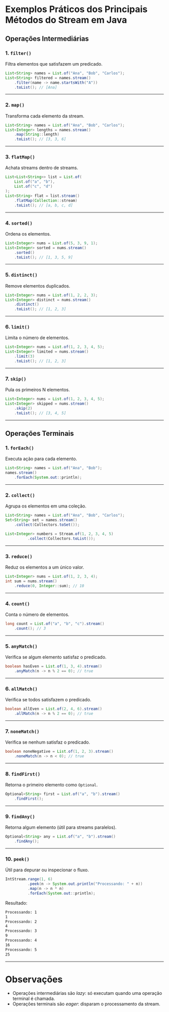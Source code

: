 # Exemplos Práticos dos Principais Métodos do Stream em Java

## Operações Intermediárias

### 1. `filter()`
Filtra elementos que satisfazem um predicado.

```java
List<String> names = List.of("Ana", "Bob", "Carlos");
List<String> filtered = names.stream()
    .filter(name -> name.startsWith("A"))
    .toList(); // [Ana]
```

---

### 2. `map()`

Transforma cada elemento da stream.

```java
List<String> names = List.of("Ana", "Bob", "Carlos");
List<Integer> lengths = names.stream()
    .map(String::length)
    .toList(); // [3, 3, 6]
```

---

### 3. `flatMap()`

Achata streams dentro de streams.

```java
List<List<String>> list = List.of(
    List.of("a", "b"),
    List.of("c", "d")
);
List<String> flat = list.stream()
    .flatMap(Collection::stream)
    .toList(); // [a, b, c, d]
```

---

### 4. `sorted()`

Ordena os elementos.

```java
List<Integer> nums = List.of(5, 3, 9, 1);
List<Integer> sorted = nums.stream()
    .sorted()
    .toList(); // [1, 3, 5, 9]
```

---

### 5. `distinct()`

Remove elementos duplicados.

```java
List<Integer> nums = List.of(1, 2, 2, 3);
List<Integer> distinct = nums.stream()
    .distinct()
    .toList(); // [1, 2, 3]
```

---

### 6. `limit()`

Limita o número de elementos.

```java
List<Integer> nums = List.of(1, 2, 3, 4, 5);
List<Integer> limited = nums.stream()
    .limit(3)
    .toList(); // [1, 2, 3]
```

---

### 7. `skip()`

Pula os primeiros N elementos.

```java
List<Integer> nums = List.of(1, 2, 3, 4, 5);
List<Integer> skipped = nums.stream()
    .skip(2)
    .toList(); // [3, 4, 5]
```

---

## Operações Terminais

### 1. `forEach()`

Executa ação para cada elemento.

```java
List<String> names = List.of("Ana", "Bob");
names.stream()
    .forEach(System.out::println);
```

---

### 2. `collect()`

Agrupa os elementos em uma coleção.

```java
List<String> names = List.of("Ana", "Bob", "Carlos");
Set<String> set = names.stream()
    .collect(Collectors.toSet());

List<Integer> numbers = Stream.of(1, 2, 3, 4, 5)
          .collect(Collectors.toList());
```

---

### 3. `reduce()`

Reduz os elementos a um único valor.

```java
List<Integer> nums = List.of(1, 2, 3, 4);
int sum = nums.stream()
    .reduce(0, Integer::sum); // 10
```

---

### 4. `count()`

Conta o número de elementos.

```java
long count = List.of("a", "b", "c").stream()
    .count(); // 3
```

---

### 5. `anyMatch()`

Verifica se algum elemento satisfaz o predicado.

```java
boolean hasEven = List.of(1, 3, 4).stream()
    .anyMatch(n -> n % 2 == 0); // true
```

---

### 6. `allMatch()`

Verifica se todos satisfazem o predicado.

```java
boolean allEven = List.of(2, 4, 6).stream()
    .allMatch(n -> n % 2 == 0); // true
```

---

### 7. `noneMatch()`

Verifica se nenhum satisfaz o predicado.

```java
boolean noneNegative = List.of(1, 2, 3).stream()
    .noneMatch(n -> n < 0); // true
```

---

### 8. `findFirst()`

Retorna o primeiro elemento como `Optional`.

```java
Optional<String> first = List.of("a", "b").stream()
    .findFirst();
```

---

### 9. `findAny()`

Retorna algum elemento (útil para streams paralelos).

```java
Optional<String> any = List.of("a", "b").stream()
    .findAny();
```

---

### 10. `peek()`

Útil para depurar ou inspecionar o fluxo.

```java
IntStream.range(1, 6)
          .peek(n -> System.out.println("Processando: " + n))
          .map(n -> n * n)
          .forEach(System.out::println);
```
Resultado:
```sh
Processando: 1
1
Processando: 2
4
Processando: 3
9
Processando: 4
16
Processando: 5
25
```

---

# Observações

* Operações intermediárias são *lazy*: só executam quando uma operação terminal é chamada.
* Operações terminais são *eager*: disparam o processamento da stream.
